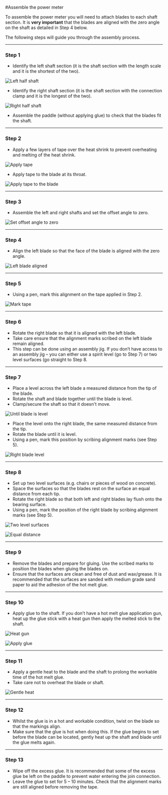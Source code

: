 #Assemble the power meter

To assemble the power meter you will need to attach blades to each shaft section. It is **very important** that the blades are aligned with the zero angle on the shaft as detailed in Step 4 below.

The following steps will guide you through the assembly process.

---

### Step 1

* Identify the left shaft section \(it is the shaft section with the length scale and it is the shortest of the two\).

![Left half shaft](assets/left-half-shaft.jpg)

* Identify the right shaft section \(it is the shaft section with the connection clamp and it is the longest of the two\).

![Right half shaft](assets/right-half-shaft.jpg)

* Assemble the paddle \(without applying glue\) to check that the blades fit the shaft.

---

### Step 2

* Apply a few layers of tape over the heat shrink to prevent overheating and melting of the heat shrink.

![Apply tape](assets/apply-tape.jpg)

* Apply tape to the blade at its throat.

![Apply tape to the blade](assets/apply-tape-blade.jpg)

---

### Step 3

* Assemble the left and right shafts and set the offset angle to zero.

![Set offset angle to zero](assets/offset-angle-zero.jpg)

---

### Step 4

* Align the left blade so that the face of the blade is aligned with the zero angle.

![Left blade aligned](assets/left-blade-aligned.jpg)

---

### Step 5

* Using a pen, mark this alignment on the tape applied in Step 2.

![Mark tape](assets/mark-tape.jpg)

---

### Step 6
* Rotate the right blade so that it is aligned with the left blade.
* Take care ensure that the alignment marks scribed on the left blade remain aligned.
* This step can be done using an assembly jig. If you don’t have access to an assembly jig – you can either use a spirit level (go to Step 7) or two level surfaces (go straight to Step 8.

---

### Step 7
* Place a level across the left blade a measured distance from the tip of the blade.
* Rotate the shaft and blade together until the blade is level.
* Clamp/secure the shaft so that it doesn't move.

![Until blade is level](assets/until-blade-level.jpg)

* Place the level onto the right blade, the same measured distance from the tip.
* Rotate the blade until it is level.
* Using a pen, mark this position by scribing alignment marks (see Step 5).

![Right blade level](/assets/right-blade-level.jpg)

---

### Step 8
* Set up two level surfaces (e.g. chairs or pieces of wood on concrete).
* Space the surfaces so that the blades rest on the surface an equal distance from each tip.
* Rotate the right blade so that both left and right blades lay flush onto the bearing surface.
* Using a pen, mark the position of the right blade by scribing alignment marks (see Step 5).

![Two level surfaces](assets/two-level-surfaces.jpg)

![Equal distance](assets/equal-distance.jpg)

---

### Step 9
* Remove the blades and prepare for gluing. Use the scribed marks to position the blades when gluing the blades on.
* Ensure that the surfaces are clean and free of dust and wax/grease. It is recommended that the surfaces are sanded with medium grade sand paper to aid the adhesion of the hot melt glue.

---

### Step 10
* Apply glue to the shaft. If you don’t have a hot melt glue application gun, heat up the glue stick with a heat gun then apply the melted stick to the shaft.

![Heat gun](assets/heat-gun.jpg)

![Apply glue](assets/apply-glue.jpg)

---

### Step 11
* Apply a gentle heat to the blade and the shaft to prolong the workable time of the hot melt glue.
* Take care not to overheat the blade or shaft.

![Gentle heat](assets/gentle-heat.jpg)

---

### Step 12
* Whilst the glue is in a hot and workable condition, twist on the blade so that the markings align.
* Make sure that the glue is hot when doing this. If the glue begins to set before the blade can be located, gently heat up the shaft and blade until the glue melts again.

---

### Step 13
* Wipe off the excess glue. It is recommended that some of the excess glue be left on the paddle to prevent water entering the join connection.
* Leave the glue to set for 5 – 10 minutes. Check that the alignment marks are still aligned before removing the tape.
